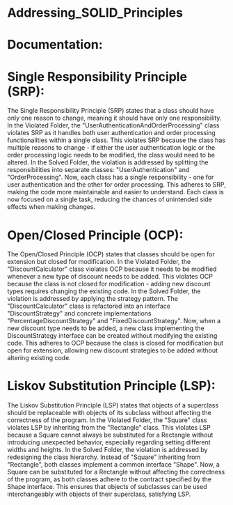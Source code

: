 # Addressing_SOLID_Principles

# Documentation:

# Single Responsibility Principle (SRP):
The Single Responsibility Principle (SRP) states that a class should have only one reason to change, meaning it should have only one responsibility. 
In the Violated Folder, the "UserAuthenticationAndOrderProcessing" class violates SRP as it handles both user authentication and order processing functionalities within a single class. This violates SRP because the class has multiple reasons to change - if either the user authentication logic or the order processing logic needs to be modified, the class would need to be altered.
In the Solved Folder, the violation is addressed by splitting the responsibilities into separate classes: "UserAuthentication" and "OrderProcessing". Now, each class has a single responsibility - one for user authentication and the other for order processing. This adheres to SRP, making the code more maintainable and easier to understand. Each class is now focused on a single task, reducing the chances of unintended side effects when making changes.

# Open/Closed Principle (OCP):
The Open/Closed Principle (OCP) states that classes should be open for extension but closed for modification.
In the Violated Folder, the "DiscountCalculator" class violates OCP because it needs to be modified whenever a new type of discount needs to be added. This violates OCP because the class is not closed for modification - adding new discount types requires changing the existing code.
In the Solved Folder, the violation is addressed by applying the strategy pattern. The "DiscountCalculator" class is refactored into an interface "DiscountStrategy" and concrete implementations "PercentageDiscountStrategy" and "FixedDiscountStrategy". Now, when a new discount type needs to be added, a new class implementing the DiscountStrategy interface can be created without modifying the existing code. This adheres to OCP because the class is closed for modification but open for extension, allowing new discount strategies to be added without altering existing code.

# Liskov Substitution Principle (LSP):
The Liskov Substitution Principle (LSP) states that objects of a superclass should be replaceable with objects of its subclass without affecting the correctness of the program. 
In the Violated Folder, the "Square" class violates LSP by inheriting from the "Rectangle" class. This violates LSP because a Square cannot always be substituted for a Rectangle without introducing unexpected behavior, especially regarding setting different widths and heights.
In the Solved Folder, the violation is addressed by redesigning the class hierarchy. Instead of "Square" inheriting from "Rectangle", both classes implement a common interface "Shape". Now, a Square can be substituted for a Rectangle without affecting the correctness of the program, as both classes adhere to the contract specified by the Shape interface. This ensures that objects of subclasses can be used interchangeably with objects of their superclass, satisfying LSP.
